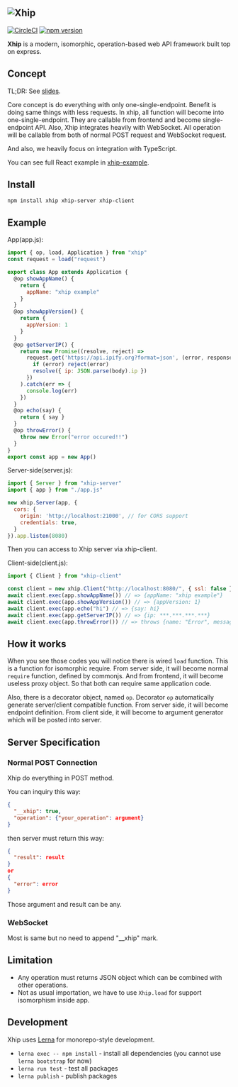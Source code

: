 ## ![Xhip](https://cdn.rawgit.com/minamorl/xhip/master/xhip.svg)

[![CircleCI](https://circleci.com/gh/minamorl/xhip.svg?style=svg)](https://circleci.com/gh/minamorl/xhip) [![npm version](https://badge.fury.io/js/xhip.svg)](https://badge.fury.io/js/xhip)


**Xhip** is a modern, isomorphic, operation-based web API framework built top on express.

## Concept

TL;DR: See [slides](http://slides.com/minamorl/api-design-for-isomorphic-age).

Core concept is do everything with only one-single-endpoint. Benefit is doing same things with less requests. In xhip, all function will become into one-single-endpoint. They are callable from frontend and become single-endpoint API. Also, Xhip integrates heavily with WebSocket. All operation will be callable from both of normal POST request and WebSocket request.

And also, we heavily focus on integration with TypeScript.

You can see full React example in [xhip-example](https://github.com/minamorl/xhip-example).

## Install

```
npm install xhip xhip-server xhip-client
```

## Example

App(app.js):

```js
import { op, load, Application } from "xhip"
const request = load("request")

export class App extends Application {
  @op showAppName() {
    return {
      appName: "xhip example"
    }
  }
  @op showAppVersion() {
    return {
      appVersion: 1
    }
  }
  @op getServerIP() {
    return new Promise((resolve, reject) =>
      request.get('https://api.ipify.org?format=json', (error, response, body) => {
        if (error) reject(error)
        resolve({ ip: JSON.parse(body).ip })
      })
    ).catch(err => {
      console.log(err)
    })
  }
  @op echo(say) {
    return { say }
  }
  @op throwError() {
    throw new Error("error occured!!")
  }
}
export const app = new App()
```

Server-side(server.js):

```js
import { Server } from "xhip-server"
import { app } from "./app.js"

new xhip.Server(app, {
  cors: {
    origin: 'http://localhost:21000', // for CORS support
    credentials: true,
  }
}).app.listen(8080)
```

Then you can access to Xhip server via xhip-client.

Client-side(client.js):

```js
import { Client } from "xhip-client"

const client = new xhip.Client("http://localhost:8080/", { ssl: false })
await client.exec(app.showAppName()) // => {appName: "xhip example"}
await client.exec(app.showAppVersion()) // => {appVersion: 1}
await client.exec(app.echo("hi") // => {say: hi}
await client.exec(app.getServerIP()) // => {ip: ***.***.***.***}
await client.exec(app.throwError()) // => throws {name: "Error", message: "error occured!!"}
```

## How it works

When you see those codes you will notice there is wired `load` function. This is a function for isomorphic require.
From server side, it will become normal `require` function, defined by commonjs. And from frontend, it will become useless proxy object.
So that both can require same application code.

Also, there is a decorator object, named `op`. Decorator `op` automatically generate server/client compatible function. From server side, it will become endpoint definition.
From client side, it will become to argument generator which will be posted into server.


## Server Specification

### Normal POST Connection

Xhip do everything in POST method.

You can inquiry this way:
```json
{
  "__xhip": true,
  "operation": {"your_operation": argument}
}
```
then server must return this way:
```json
{
  "result": result
}
or
{
  "error": error
}
```

Those argument and result can be any.


### WebSocket

Most is same but no need to append "__xhip" mark.


## Limitation
- Any operation must returns JSON object which can be combined with other operations.
- Not as usual importation, we have to use `Xhip.load` for support isomorphism inside app.

## Development

Xhip uses [Lerna](https://github.com/lerna/lerna) for monorepo-style development.

- `lerna exec -- npm install` - install all dependencies (you cannot use `lerna bootstrap` for now)
- `lerna run test` - test all packages
- `lerna publish` - publish packages
